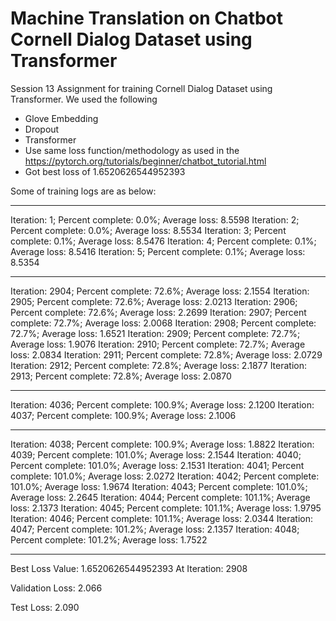 # Machine Translation on Chatbot Cornell Dialog Dataset using Transformer
Session 13 Assignment for training Cornell Dialog Dataset using Transformer. We used the following

- Glove Embedding
- Dropout
- Transformer
- Use same loss function/methodology as used in the https://pytorch.org/tutorials/beginner/chatbot_tutorial.html
- Got best loss of 1.6520626544952393

Some of training logs are as below:

-------------------------------------------------------------

Iteration: 1; Percent complete: 0.0%; Average loss: 8.5598
Iteration: 2; Percent complete: 0.0%; Average loss: 8.5534
Iteration: 3; Percent complete: 0.1%; Average loss: 8.5476
Iteration: 4; Percent complete: 0.1%; Average loss: 8.5416
Iteration: 5; Percent complete: 0.1%; Average loss: 8.5354

--------------------------------------------------------------

Iteration: 2904; Percent complete: 72.6%; Average loss: 2.1554
Iteration: 2905; Percent complete: 72.6%; Average loss: 2.0213
Iteration: 2906; Percent complete: 72.6%; Average loss: 2.2699
Iteration: 2907; Percent complete: 72.7%; Average loss: 2.0068
Iteration: 2908; Percent complete: 72.7%; Average loss: 1.6521
Iteration: 2909; Percent complete: 72.7%; Average loss: 1.9076
Iteration: 2910; Percent complete: 72.7%; Average loss: 2.0834
Iteration: 2911; Percent complete: 72.8%; Average loss: 2.0729
Iteration: 2912; Percent complete: 72.8%; Average loss: 2.1877
Iteration: 2913; Percent complete: 72.8%; Average loss: 2.0870

----------------------------------------------------------------

Iteration: 4036; Percent complete: 100.9%; Average loss: 2.1200
Iteration: 4037; Percent complete: 100.9%; Average loss: 2.1006

-----------------------------------------------------------------

Iteration: 4038; Percent complete: 100.9%; Average loss: 1.8822
Iteration: 4039; Percent complete: 101.0%; Average loss: 2.1544
Iteration: 4040; Percent complete: 101.0%; Average loss: 2.1531
Iteration: 4041; Percent complete: 101.0%; Average loss: 2.0272
Iteration: 4042; Percent complete: 101.0%; Average loss: 1.9674
Iteration: 4043; Percent complete: 101.0%; Average loss: 2.2645
Iteration: 4044; Percent complete: 101.1%; Average loss: 2.1373
Iteration: 4045; Percent complete: 101.1%; Average loss: 1.9795
Iteration: 4046; Percent complete: 101.1%; Average loss: 2.0344
Iteration: 4047; Percent complete: 101.2%; Average loss: 2.1357
Iteration: 4048; Percent complete: 101.2%; Average loss: 1.7522

--------------------------------------------------------------

Best Loss Value:  1.6520626544952393  At Iteration:  2908

Validation Loss: 2.066 

Test Loss: 2.090 





